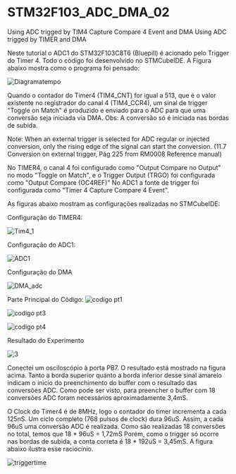 # STM32F103_ADC_DMA_02
Using ADC trigged by TIM4 Capture Compare 4 Event and DMA
Using ADC trigged by TIMER and DMA

Neste tutorial o ADC1 do STM32F103C8T6 (Bluepill) é acionado pelo Trigger do Timer 4. Todo o código foi desenvolvido no STMCubeIDE.
A Figura abaixo mostra como o programa foi pensado:

![Diagramatempo](https://user-images.githubusercontent.com/114233216/192276086-33fb1ae2-88d6-411f-80dc-d5cba55cc17d.png)

Quando o contador do Timer4 (TIM4_CNT) for igual a 513, que é o valor existente no registrador do canal 4 (TIM4_CCR4), um sinal de trigger "Toggle on Match" é produzido
e enviado para o ADC para que uma conversão seja iniciada via DMA. Obs: A conversão só é iniciada nas bordas de subida.

Note: When an external trigger is selected for ADC regular or injected conversion, only the rising edge of the signal can start the conversion. 
(11.7 Conversion on external trigger, Pág 225 from RM0008 Reference manual)


No TIMER4, o canal 4 foi configurado como "Output Compare no Output" no modo "Toggle on Match", e o Trigger Output (TRGO) foi configurada como
"Output Compare (OC4REF)"
No ADC1 a fonte de trigger foi configurada como "Timer 4 Capture Compare 4 Event".

As figuras abaixo mostram as configurações realizadas no STMCubeIDE:

Configuração do TIMER4:

![Tim4_1](https://user-images.githubusercontent.com/114233216/192274905-bb26a155-7c74-4d70-bbd1-07b087ffc9f5.png)


Configuração do ADC1:

![ADC1](https://user-images.githubusercontent.com/114233216/192274942-8825adfa-fdfb-4610-aaab-2da7965ecefd.png)

Configuração do DMA

![DMA_adc](https://user-images.githubusercontent.com/114233216/192274983-8ccfef9f-a7ee-4534-b1fb-aa6c3660b9d1.png)

Parte Principal do Código:
![codigo pt1](https://user-images.githubusercontent.com/114233216/192275452-8c763004-d4a0-4d7a-92a9-be85da0b8639.png)

![codigo pt3](https://user-images.githubusercontent.com/114233216/192275498-94841f6e-ada0-4eec-8fcc-a1b2f2f478f4.png)

![codigo pt4](https://user-images.githubusercontent.com/114233216/192275514-94643289-171d-4081-ba8b-1972913d8da5.png)


Resultado do Experimento

![3](https://user-images.githubusercontent.com/114233216/192277039-88636c90-cf1e-4e16-bf05-add2ad961c6d.png)

Conectei um osciloscópio à porta PB7. O resultado está mostrado na figura acima. Tanto a borda superior quanto a borda inferior desse sinal amarelo
indicam o inicio do preenchimento do buffer com o resultado das conversões ADC. Como pode ser visto, para preencher o buffer com 18 conversões ADC 
foram necessários aproximadamente 3,4mS. 

O Clock do Timer4 é de 8MHz, logo o contador do timer incrementa a cada 125nS. Um ciclo completo (768 pulsos de clock) dura 96uS.
Assim, a cada 96uS uma conversão ADC é realizada. Como são realizadas 18 conversões no total, temos que 18 * 96uS = 1,72mS 
Porém, como o trigger só ocorre nas bordas de subida, a conta correta é 18 * 192uS = 3,45mS.
A figura abaixo ilustra esse raciocínio.

![triggertime](https://user-images.githubusercontent.com/114233216/192282216-11a51706-4533-49fa-8f9e-a9a8790451ef.png)

